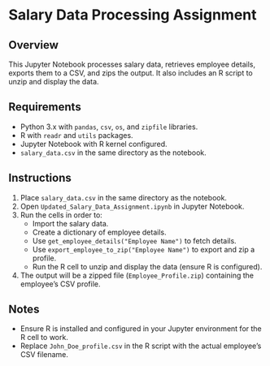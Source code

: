 # Salary Data Processing Assignment

## Overview
This Jupyter Notebook processes salary data, retrieves employee details, exports them to a CSV, and zips the output. It also includes an R script to unzip and display the data.

## Requirements
- Python 3.x with `pandas`, `csv`, `os`, and `zipfile` libraries.
- R with `readr` and `utils` packages.
- Jupyter Notebook with R kernel configured.
- `salary_data.csv` in the same directory as the notebook.

## Instructions
1. Place `salary_data.csv` in the same directory as the notebook.
2. Open `Updated_Salary_Data_Assignment.ipynb` in Jupyter Notebook.
3. Run the cells in order to:
   - Import the salary data.
   - Create a dictionary of employee details.
   - Use `get_employee_details("Employee Name")` to fetch details.
   - Use `export_employee_to_zip("Employee Name")` to export and zip a profile.
   - Run the R cell to unzip and display the data (ensure R is configured).
4. The output will be a zipped file (`Employee_Profile.zip`) containing the employee’s CSV profile.

## Notes
- Ensure R is installed and configured in your Jupyter environment for the R cell to work.
- Replace `John_Doe_profile.csv` in the R script with the actual employee’s CSV filename.
